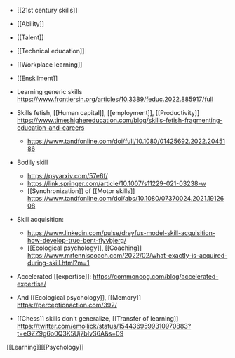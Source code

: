   - [[21st century skills]]
  - [[Ability]]
  - [[Talent]]
  - [[Technical education]]
  - [[Workplace learning]]
  - [[Enskilment]]

  - Learning generic skills
    https://www.frontiersin.org/articles/10.3389/feduc.2022.885917/full

  - Skills fetish, [[Human capital]],
    [[employment]],
    [[Productivity]]
    https://www.timeshighereducation.com/blog/skills-fetish-fragmenting-education-and-careers
      - https://www.tandfonline.com/doi/full/10.1080/01425692.2022.2045186

  - Bodily skill
      - https://psyarxiv.com/57e6f/
      - https://link.springer.com/article/10.1007/s11229-021-03238-w
      - [[Synchronization]] of  [[Motor     skills]]
        https://www.tandfonline.com/doi/abs/10.1080/07370024.2021.1912608

  - Skill acquisition:
      - https://www.linkedin.com/pulse/dreyfus-model-skill-acquisition-how-develop-true-bent-flyvbjerg/
      - [[Ecological psychology]],
        [[Coaching]]
        https://www.mrtenniscoach.com/2022/02/what-exactly-is-acquired-during-skill.html?m=1

  - Accelerated [[expertise]]:
    https://commoncog.com/blog/accelerated-expertise/

  - And [[Ecological psychology]],
    [[Memory]] https://perceptionaction.com/392/

  - [[Chess]] skills don't generalize,  [[Transfer of learning]]
    https://twitter.com/emollick/status/1544369599310970883?t=eGZZ9g6o0Q3K5Uj7bIvS6A&s=09

[[Learning]][[Psychology]]